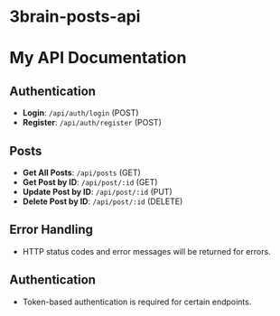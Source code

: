 # 3brain-posts-api
# My API Documentation

## Authentication

- **Login**: `/api/auth/login` (POST)
- **Register**: `/api/auth/register` (POST)

## Posts

- **Get All Posts**: `/api/posts` (GET)
- **Get Post by ID**: `/api/post/:id` (GET)
- **Update Post by ID**: `/api/post/:id` (PUT)
- **Delete Post by ID**: `/api/post/:id` (DELETE)

## Error Handling
- HTTP status codes and error messages will be returned for errors.

## Authentication
- Token-based authentication is required for certain endpoints.

